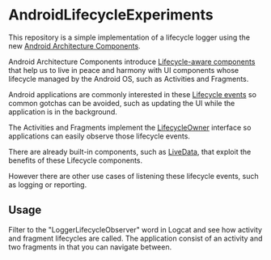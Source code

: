 # AndroidLifecycleExperiments

This repository is a simple implementation of a lifecycle logger using the new [Android Architecture Components](https://developer.android.com/topic/libraries/architecture).

Android Architecture Components introduce [Lifecycle-aware components](https://developer.android.com/topic/libraries/architecture/lifecycle)
that help us to live in peace and harmony with UI components whose lifecycle managed by the Android OS, such as Activities and Fragments.

Android applications are commonly interested in these [Lifecycle events](https://developer.android.com/reference/android/arch/lifecycle/Lifecycle.Event) 
so common gotchas can be avoided, such as updating the UI while the application is in the background.   

The Activities and Fragments implement the [LifecycleOwner](https://developer.android.com/reference/android/arch/lifecycle/LifecycleOwner) interface 
so applications can easily observe those lifecycle events.

There are already built-in components, such as [LiveData](https://developer.android.com/topic/libraries/architecture/livedata),
that exploit the benefits of these Lifecycle components.

However there are other use cases of listening these lifecycle events, such as logging or reporting.

## Usage

Filter to the "LoggerLifecycleObserver" word in Logcat and see how activity and fragment lifecycles are called. The application consist of an activity and two fragments in that you can navigate between.

   
